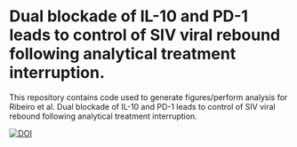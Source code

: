 # Dual blockade of IL-10 and PD-1 leads to control of SIV viral rebound following analytical treatment interruption.
This repository contains code used to generate figures/perform analysis for Ribeiro et al. Dual blockade of IL-10 and PD-1 leads to control of SIV viral rebound following analytical treatment interruption.

[![DOI](https://zenodo.org/badge/DOI/10.5281/zenodo.10211328.svg)](https://doi.org/10.5281/zenodo.10211328)
